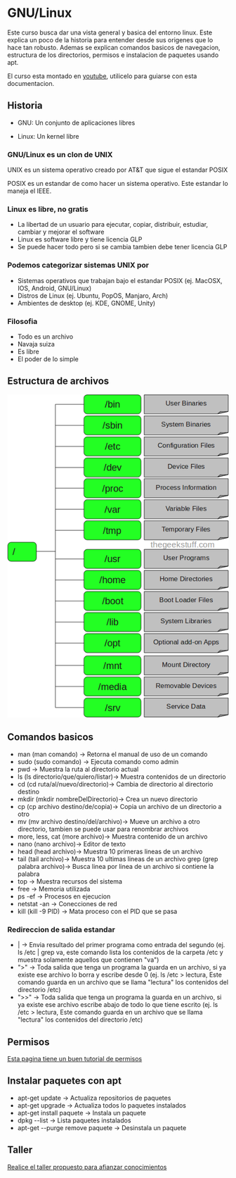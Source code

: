 # GNU/Linux

Este curso busca dar una vista general y basica del entorno linux. Este explica un poco de la historia para entender desde sus origenes que lo hace tan robusto. Ademas se explican comandos basicos de navegacion, estructura de los directorios, permisos e instalacion de paquetes usando apt.

El curso esta montado en [youtube](https://www.youtube.com/watch?v=FR5yo68rk8c), utilicelo para guiarse con esta documentacion.

## Historia

* GNU: Un conjunto de aplicaciones libres

* Linux: Un kernel libre

### GNU/Linux es un clon de UNIX

UNIX es un sistema operativo creado por AT&T que sigue el estandar POSIX

POSIX es un estandar de como hacer un sistema operativo. Este estandar lo maneja el IEEE.

### Linux es libre, no gratis

* La libertad de un usuario para ejecutar, copiar, distribuir, estudiar, cambiar y mejorar el software
* Linux es software libre y tiene licencia GLP
* Se puede hacer todo pero si se cambia tambien debe tener licencia GLP

### Podemos categorizar sistemas UNIX por 

* Sistemas operativos que trabajan bajo el estandar POSIX (ej. MacOSX, IOS, Android, GNU/Linux)
* Distros de Linux (ej. Ubuntu, PopOS, Manjaro, Arch)
* Ambientes de desktop (ej. KDE, GNOME, Unity)

### Filosofia

* Todo es un archivo
* Navaja suiza
* Es libre
* El poder de lo simple

## Estructura de archivos

![ups](./assets/filesystem.png "Imagen de referencia de estructura de archivos")

## Comandos basicos

* man (man comando) -> Retorna el manual de uso de un comando
* sudo (sudo comando) -> Ejecuta comando como admin
* pwd -> Muestra la ruta al directorio actual
* ls (ls directorio/que/quiero/listar)-> Muestra contenidos de un directorio
* cd (cd ruta/al/nuevo/directorio)-> Cambia de directorio al directorio destino
* mkdir (mkdir nombreDelDirectorio)-> Crea un nuevo directorio
* cp (cp archivo destino/de/copia)-> Copia un archivo de un directorio a otro
* mv (mv archivo destino/del/archivo)-> Mueve un archivo a otro directorio, tambien se puede usar para renombrar archivos
* more, less, cat (more archivo)-> Muestra contenido de un archivo
* nano (nano archivo)-> Editor de texto
* head (head archivo)-> Muestra 10 primeras lineas de un archivo
* tail (tail archivo)-> Muestra 10 ultimas lineas de un archivo
grep (grep palabra archivo)-> Busca linea por linea de un archivo si contiene la palabra
* top -> Muestra recursos del sistema
* free -> Memoria utilizada
* ps -ef -> Procesos en ejecucion
* netstat -an -> Conecciones de red
* kill (kill -9 PID) -> Mata proceso con el PID que se pasa

### Redireccion de salida estandar

* | -> Envia resultado del primer programa como entrada del segundo (ej. ls /etc | grep va, este comando lista los contenidos de la carpeta /etc y muestra solamente aquellos que contienen "va")
* ">" -> Toda salida que tenga un programa la guarda en un archivo, si ya existe ese archivo lo borra y escribe desde 0 (ej. ls /etc > lectura, Este comando guarda en un archivo que se llama "lectura" los contenidos del directorio /etc)
* ">>" -> Toda salida que tenga un programa la guarda en un archivo, si ya existe ese archivo escribe abajo de todo lo que tiene escrito (ej. ls /etc > lectura, Este comando guarda en un archivo que se llama "lectura" los contenidos del directorio /etc)

## Permisos

[Esta pagina tiene un buen tutorial de permisos](https://www.guru99.com/file-permissions.html)

## Instalar paquetes con apt

* apt-get update -> Actualiza repositorios de paquetes
* apt-get upgrade -> Actualiza todos lo paquetes instalados
* apt-get install paquete -> Instala un paquete
* dpkg --list -> Lista paquetes instalados
* apt-get --purge remove paquete -> Desinstala un paquete

## Taller
[Realice el taller propuesto para afianzar conocimientos](./LinuxTaller.pdf)